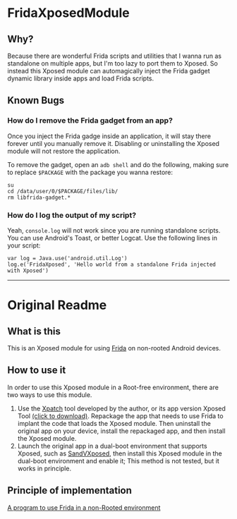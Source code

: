 # FridaXposedModule

## Why?

Because there are wonderful Frida scripts and utilities that I wanna run as standalone on multiple apps, but I'm too lazy to port them to Xposed.
So instead this Xposed module can automagically inject the Frida gadget dynamic library inside apps and load Frida scripts.

## Known Bugs

### How do I remove the Frida gadget from an app?

Once you inject the Frida gadge inside an application, it will stay there forever until you manually remove it.
Disabling or uninstalling the Xposed module will not restore the application.

To remove the gadget, open an `adb shell` and do the following, making sure to replace `$PACKAGE` with the package you wanna restore:
```
su
cd /data/user/0/$PACKAGE/files/lib/
rm libfrida-gadget.*
```

### How do I log the output of my script?

Yeah, `console.log` will not work since you are running standalone scripts.
You can use Android's Toast, or better Logcat.
Use the following lines in your script:
```
var log = Java.use('android.util.Log')
log.e('FridaXposed', 'Hello world from a standalone Frida injected with Xposed')
```

----

# Original Readme

## What is this
This is an Xposed module for using [Frida](https://github.com/frida/frida) on non-rooted Android devices.

## How to use it
In order to use this Xposed module in a Root-free environment, there are two ways to use this module.
1. Use the [Xpatch](https://github.com/WindySha/Xpatch) tool developed by the author, or its app version Xposed Tool [(click to download)](https://xposed-tool-app.oss-cn-beijing.aliyuncs.com/data/xposed_tool_v2.0.2.apk).
   Repackage the app that needs to use Frida to implant the code that loads the Xposed module. Then uninstall the original app on your device, install the repackaged app, and then install the Xposed module.
2. Launch the original app in a dual-boot environment that supports Xposed, such as [SandVXposed](https://github.com/ganyao114/SandVXposed), then install this Xposed module in the dual-boot environment and enable it;
   This method is not tested, but it works in principle.

## Principle of implementation
[A program to use Frida in a non-Rooted environment](https://windysha.github.io/2020/05/28/%E9%9D%9ERoot%E7%8E%AF%E5%A2%83%E4%B8%8B%E4%BD%BF%E7%94%A8Frida%E7%9A%84%E4%B8%80%E7%A7%8D%E6%96%B9%E6%A1%88/)
